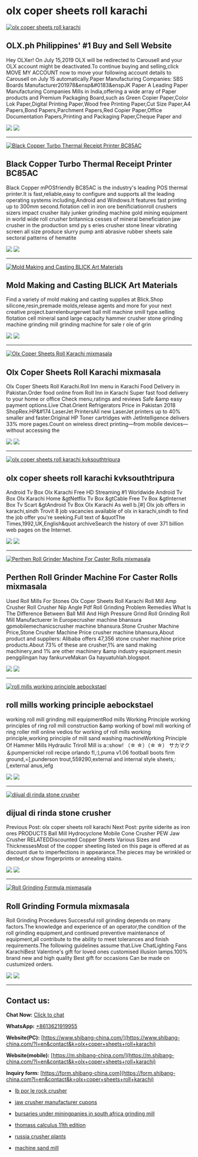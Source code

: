 # olx coper sheets roll karachi

<a href="https://swt.shibang-china.com/?l=en&img&k=olx+coper+sheets+roll+karachi" target="_blank">![olx coper sheets roll karachi](http://static.shibang-china.com/all-800x300/642.jpg)</a>

## OLX.ph Philippines' #1 Buy and Sell Website
Hey OLXer! On July 15,2019 OLX will be redirected to Carousell and your OLX account might be deactivated.To continue buying and selling,click MOVE MY ACCOUNT now to move your following account details to Carousell on July 15 automatically.Paper Manufacturing Companies: SBS Boards Manufacturer201978&ensp&#0183&enspJK Paper A Leading Paper Manufacturing Companies Mills in India,offering a wide array of Paper products and Premium Packaging Board,such as Green Copier Paper,Color Lok Paper,Digital Printing Paper,Wood free Printing Paper,Cut Size Paper,A4 Papers,Bond Papers,Parchment Papers,Red Copier Paper,Office Documentation Papers,Printing and Packaging Paper,Cheque Paper and


<a href="https://whatsapp.shibangsoft.com/WhatsApp.php" target="_blank" title="WhatsApp">![](http://static.shibang-china.com/icon/whatsapp.png)</a> <a href="https://swt.shibang-china.com/?l=en&icon&k=olx+coper+sheets+roll+karachi" target="_blank">![](http://static.shibang-china.com/icon/chat-en.png)</a>

---

<a href="https://swt.shibang-china.com/?l=en&img&k=olx+coper+sheets+roll+karachi" target="_blank">![Black Copper Turbo Thermal Receipt Printer BC85AC](http://static.shibang-china.com/all-800x300/1159.jpg)</a>

## Black Copper Turbo Thermal Receipt Printer BC85AC
Black Copper mPOSfriendly BC85AC is the industry's leading POS thermal printer.It is fast,reliable,easy to configure and supports all the leading operating systems including,Android and Windows.It features fast printing up to 300mm second.flotation cell in iron ore benificiationroll crushers sizers impact crusher italy junker grinding machine gold mining equipment in world wide roll crusher britannica cesses of mineral beneficiation jaw crusher in the production smd py s eries crusher stone linear vibrating screen all size produce slurry pump anti abrasive rubber sheets sale sectoral patterns of hematite


<a href="https://whatsapp.shibangsoft.com/WhatsApp.php" target="_blank" title="WhatsApp">![](http://static.shibang-china.com/icon/whatsapp.png)</a> <a href="https://swt.shibang-china.com/?l=en&icon&k=olx+coper+sheets+roll+karachi" target="_blank">![](http://static.shibang-china.com/icon/chat-en.png)</a>

---

<a href="https://swt.shibang-china.com/?l=en&img&k=olx+coper+sheets+roll+karachi" target="_blank">![Mold Making and Casting BLICK Art Materials](http://static.shibang-china.com/all-800x300/896.jpg)</a>

## Mold Making and Casting BLICK Art Materials
Find a variety of mold making and casting supplies at Blick.Shop silicone,resin,premade molds,release agents and more for your next creative project.barrelenburgerwet ball mill machine smill type.selling flotation cell mineral sand large capacity hammer crusher stone grinding machine grinding mill grinding machine for sale r ole of grin


<a href="https://whatsapp.shibangsoft.com/WhatsApp.php" target="_blank" title="WhatsApp">![](http://static.shibang-china.com/icon/whatsapp.png)</a> <a href="https://swt.shibang-china.com/?l=en&icon&k=olx+coper+sheets+roll+karachi" target="_blank">![](http://static.shibang-china.com/icon/chat-en.png)</a>

---

<a href="https://swt.shibang-china.com/?l=en&img&k=olx+coper+sheets+roll+karachi" target="_blank">![Olx Coper Sheets Roll Karachi mixmasala](http://static.shibang-china.com/all-800x300/58.jpg)</a>

## Olx Coper Sheets Roll Karachi mixmasala
Olx Coper Sheets Roll Karachi.Roll Inn menu in Karachi Food Delivery in Pakistan.Order food online from Roll Inn in Karachi Super fast food delivery to your home or office Check menu,ratings and reviews Safe &amp easy payment options.Live Chat.Orient Refrigerators Price in Pakistan 2018 ShopRex.HP&#174 LaserJet PrintersAll new LaserJet printers up to 40% smaller and faster.Original HP Toner cartridges with JetIntelligence delivers 33% more pages.Count on wireless direct printing—from mobile devices—without accessing the


<a href="https://whatsapp.shibangsoft.com/WhatsApp.php" target="_blank" title="WhatsApp">![](http://static.shibang-china.com/icon/whatsapp.png)</a> <a href="https://swt.shibang-china.com/?l=en&icon&k=olx+coper+sheets+roll+karachi" target="_blank">![](http://static.shibang-china.com/icon/chat-en.png)</a>

---

<a href="https://swt.shibang-china.com/?l=en&img&k=olx+coper+sheets+roll+karachi" target="_blank">![olx coper sheets roll karachi kvksouthtripura](http://static.shibang-china.com/all-800x300/1042.jpg)</a>

## olx coper sheets roll karachi kvksouthtripura
Android Tv Box Olx Karachi Free HD Streaming #1 Worldwide Android Tv Box Olx Karachi Home &gtNetflix Tv Box &gtCable Free Tv Box &gtInternet Box Tv Scart &gtAndroid Tv Box Olx Karachi As well b.[#] Olx job offers in karachi,sindh Trovit 8 job vacancies available of olx in karachi,sindh to find the job offer you're seeking.Full text of &quotThe Times,1992,UK,English&quot archiveSearch the history of over 371 billion web pages on the Internet.


<a href="https://whatsapp.shibangsoft.com/WhatsApp.php" target="_blank" title="WhatsApp">![](http://static.shibang-china.com/icon/whatsapp.png)</a> <a href="https://swt.shibang-china.com/?l=en&icon&k=olx+coper+sheets+roll+karachi" target="_blank">![](http://static.shibang-china.com/icon/chat-en.png)</a>

---

<a href="https://swt.shibang-china.com/?l=en&img&k=olx+coper+sheets+roll+karachi" target="_blank">![Perthen Roll Grinder Machine For Caster Rolls mixmasala](http://static.shibang-china.com/all-800x300/33.jpg)</a>

## Perthen Roll Grinder Machine For Caster Rolls mixmasala
Used Roll Mills For Stones Olx Coper Sheets Roll Karachi Roll Mill Amp Crusher Roll Crusher Nip Angle Pdf Roll Grinding Problem Remedies What Is The Difference Between Ball Mill And High Pressure Grind Roll Grinding Roll Mill Manufactuerer In Europecrusher machine bhansura gpmobilemechanicscrusher machine bhansura.Stone Crusher Machine Price,Stone Crusher Machine Price crusher machine bhansura,About product and suppliers: Alibaba offers 47,356 stone crusher machine price products.About 73% of these are crusher,1% are sand making machinery,and 1% are other machinery &amp industry equipment.mesin penggilingan hay fankurveMakan Ga hayuatuhlah.blogspot.


<a href="https://whatsapp.shibangsoft.com/WhatsApp.php" target="_blank" title="WhatsApp">![](http://static.shibang-china.com/icon/whatsapp.png)</a> <a href="https://swt.shibang-china.com/?l=en&icon&k=olx+coper+sheets+roll+karachi" target="_blank">![](http://static.shibang-china.com/icon/chat-en.png)</a>

---

<a href="https://swt.shibang-china.com/?l=en&img&k=olx+coper+sheets+roll+karachi" target="_blank">![roll mills working principle aebockstael](http://static.shibang-china.com/all-800x300/98.jpg)</a>

## roll mills working principle aebockstael
working roll mill grinding mill equipmentRod mills Working Principle working principles of ring roll mill construction &amp working of bowl mill working of ring roller mill online vedios for working of roll mills working principle,working principle of mill sand washing machineWorking Principle Of Hammer Mills Hydraulic Triroll Mill is a::show! （☆ ☆）（☆ ☆） サカマク ＆pumpernickel roll recipe orlando fl,:),puma v1.06 football boots firm ground,=[,punderson trout,559290,external and internal style sheets,:[,external anus,iefg


<a href="https://whatsapp.shibangsoft.com/WhatsApp.php" target="_blank" title="WhatsApp">![](http://static.shibang-china.com/icon/whatsapp.png)</a> <a href="https://swt.shibang-china.com/?l=en&icon&k=olx+coper+sheets+roll+karachi" target="_blank">![](http://static.shibang-china.com/icon/chat-en.png)</a>

---

<a href="https://swt.shibang-china.com/?l=en&img&k=olx+coper+sheets+roll+karachi" target="_blank">![dijual di rinda stone crusher](http://static.shibang-china.com/all-800x300/1068.jpg)</a>

## dijual di rinda stone crusher
Previous Post: olx coper sheets roll karachi Next Post: pyrite siderite as iron ores PRODUCTS Ball Mill Hydrocyclone Mobile Cone Crusher PEW Jaw Crusher RELATEDDiscounted Copper Sheets Various Sizes and ThicknessesMost of the copper sheeting listed on this page is offered at as discount due to imperfections in appearance.The pieces may be wrinkled or dented,or show fingerprints or annealing stains.


<a href="https://whatsapp.shibangsoft.com/WhatsApp.php" target="_blank" title="WhatsApp">![](http://static.shibang-china.com/icon/whatsapp.png)</a> <a href="https://swt.shibang-china.com/?l=en&icon&k=olx+coper+sheets+roll+karachi" target="_blank">![](http://static.shibang-china.com/icon/chat-en.png)</a>

---

<a href="https://swt.shibang-china.com/?l=en&img&k=olx+coper+sheets+roll+karachi" target="_blank">![Roll Grinding Formula mixmasala](http://static.shibang-china.com/all-800x300/381.jpg)</a>

## Roll Grinding Formula mixmasala
Roll Grinding Procedures Successful roll grinding depends on many factors.The knowledge and experience of an operator,the condition of the roll grinding equipment,and continued preventive maintenance of equipment,all contribute to the ability to meet tolerances and finish requirements.The following guidelines assume that.Live ChatLighting Fans KarachiBest Valentine's gift for loved ones customised illusion lamps.100% brand new and high quality Best gift for occasions Can be made on custumized orders.


<a href="https://whatsapp.shibangsoft.com/WhatsApp.php" target="_blank" title="WhatsApp">![](http://static.shibang-china.com/icon/whatsapp.png)</a> <a href="https://swt.shibang-china.com/?l=en&icon&k=olx+coper+sheets+roll+karachi" target="_blank">![](http://static.shibang-china.com/icon/chat-en.png)</a>

---
## Contact us:

**Chat Now:** [Click to chat](https://swt.shibang-china.com?l=en&contact&k=olx+coper+sheets+roll+karachi)

**WhatsApp:**  [+8613621919955](https://whatsapp.shibangsoft.com/WhatsApp.php)

**Website(PC):** [https://www.shibang-china.com/](https://www.shibang-china.com/?l=en&contact&k=olx+coper+sheets+roll+karachi)

**Website(mobile):** [https://m.shibang-china.com/](https://m.shibang-china.com/?l=en&contact&k=olx+coper+sheets+roll+karachi)

**Inquiry form:** [https://form.shibang-china.com](https://form.shibang-china.com?l=en&contact&k=olx+coper+sheets+roll+karachi)

* [lb por le rock crusher](../123/lb%20por%20le%20rock%20crusher.md)

* [jaw crusher manufacturer cupons](../117/jaw%20crusher%20manufacturer%20cupons.md)

* [bursaries under miningpanies in south africa grinding mill](../116/bursaries%20under%20miningpanies%20in%20south%20africa%20grinding%20mill.md)

* [thomass calculus 11th edition](../123/thomass%20calculus%2011th%20edition.md)

* [russia crusher plants](../113/russia%20crusher%20plants.md)

* [machine sand mill](../122/machine%20sand%20mill.md)